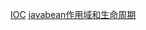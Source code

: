 [IOC](https://blog.csdn.net/qq_42709262/article/details/81951402)
[javabean作用域和生命周期](https://blog.csdn.net/fuzhongmin05/article/details/73389779)
